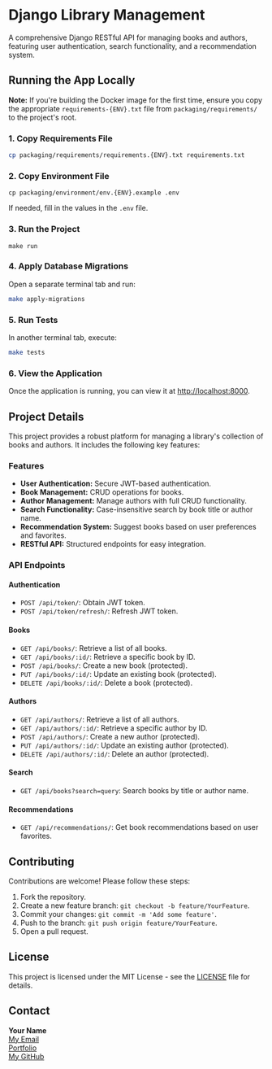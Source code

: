 # Django Library Management

A comprehensive Django RESTful API for managing books and authors, featuring user authentication, search functionality, and a recommendation system.

## Running the App Locally

**Note:** If you're building the Docker image for the first time, ensure you copy the appropriate `requirements-{ENV}.txt` file from `packaging/requirements/` to the project's root.

### 1. Copy Requirements File

```sh
cp packaging/requirements/requirements.{ENV}.txt requirements.txt
```

### 2. Copy Environment File

```shell
cp packaging/environment/env.{ENV}.example .env
```

If needed, fill in the values in the `.env` file.

### 3. Run the Project

```shell
make run
```

### 4. Apply Database Migrations

Open a separate terminal tab and run:

```sh
make apply-migrations
```

### 5. Run Tests

In another terminal tab, execute:

```sh
make tests
```

### 6. View the Application

Once the application is running, you can view it at [http://localhost:8000](http://localhost:8000).

## Project Details

This project provides a robust platform for managing a library's collection of books and authors. It includes the following key features:

### Features

- **User Authentication:** Secure JWT-based authentication.
- **Book Management:** CRUD operations for books.
- **Author Management:** Manage authors with full CRUD functionality.
- **Search Functionality:** Case-insensitive search by book title or author name.
- **Recommendation System:** Suggest books based on user preferences and favorites.
- **RESTful API:** Structured endpoints for easy integration.

### API Endpoints

#### Authentication

- `POST /api/token/`: Obtain JWT token.
- `POST /api/token/refresh/`: Refresh JWT token.

#### Books

- `GET /api/books/`: Retrieve a list of all books.
- `GET /api/books/:id/`: Retrieve a specific book by ID.
- `POST /api/books/`: Create a new book (protected).
- `PUT /api/books/:id/`: Update an existing book (protected).
- `DELETE /api/books/:id/`: Delete a book (protected).

#### Authors

- `GET /api/authors/`: Retrieve a list of all authors.
- `GET /api/authors/:id/`: Retrieve a specific author by ID.
- `POST /api/authors/`: Create a new author (protected).
- `PUT /api/authors/:id/`: Update an existing author (protected).
- `DELETE /api/authors/:id/`: Delete an author (protected).

#### Search

- `GET /api/books?search=query`: Search books by title or author name.

#### Recommendations

- `GET /api/recommendations/`: Get book recommendations based on user favorites.


## Contributing

Contributions are welcome! Please follow these steps:

1. Fork the repository.
2. Create a new feature branch: `git checkout -b feature/YourFeature`.
3. Commit your changes: `git commit -m 'Add some feature'`.
4. Push to the branch: `git push origin feature/YourFeature`.
5. Open a pull request.

## License

This project is licensed under the MIT License - see the [LICENSE](LICENSE) file for details.

## Contact

**Your Name**  
[My Email](mhashirhassan22@gmail.com)  
[Portfolio](https://www.devswall.com/portfolio/hashir/)  
[My GitHub](https://github.com/mhashirhassan22/)
